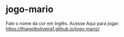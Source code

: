 # jogo-mario
 Fale o nome da cor em Inglês.
Acesse Aqui para jogar: https://thiagolboliveira1.github.io/jogo-mario/
